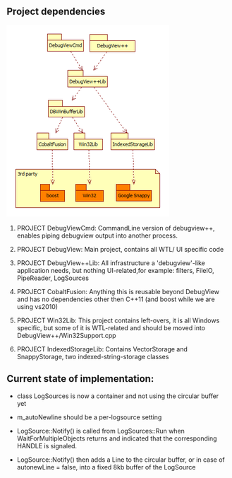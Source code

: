 Project dependencies
--------------------

![DebugView++ Projects](art/DebugViewProjects.png "DebugView++ Projects")

1. PROJECT DebugViewCmd:
CommandLine version of debugview++, 
enables piping debugview output into another process.

2. PROJECT DebugView:
Main project, contains all WTL/ UI  specific code

3. PROJECT DebugView++Lib:
All infrastructure a 'debugview'-like application needs,
but nothing UI-related,for example: filters, FileIO, PipeReader, LogSources

4. PROJECT CobaltFusion:
Anything this is reusable beyond DebugView and has no dependencies other then C++11
(and boost while we are using vs2010)

5. PROJECT Win32Lib:
This project contains left-overs, it is all Windows specific, 
but some of it is WTL-related and should be moved into 
DebugView++/Win32Support.cpp

6. PROJECT IndexedStorageLib:
Contains VectorStorage and SnappyStorage, two
indexed-string-storage classes


Current state of implementation:
--------------------------------

- class LogSources is now a container and not using the circular buffer yet
- m_autoNewline should be a per-logsource setting

- LogSource::Notify() is called from LogSources::Run 
when WaitForMultipleObjects returns and indicated that the corresponding HANDLE is signaled.

- LogSource::Notify() then adds a Line to the circular buffer,
or in case of autonewLine = false, into a fixed 8kb buffer of the LogSource

